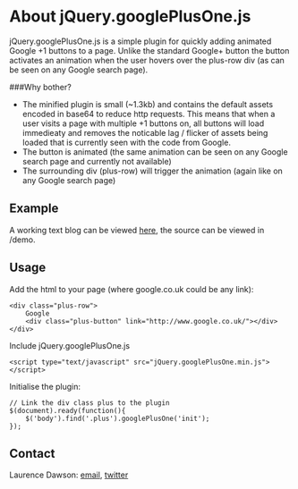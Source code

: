 # About jQuery.googlePlusOne.js

jQuery.googlePlusOne.js is a simple plugin for quickly adding animated Google +1 buttons to a page. Unlike the standard Google+ button the button activates an animation when the user hovers over the plus-row div (as can be seen on any Google search page).

###Why bother?

- The minified plugin is small (~1.3kb) and contains the default assets encoded in base64 to reduce http requests. This means that when a user visits a page with multiple +1 buttons on, all buttons will load immedieaty and removes the noticable lag / flicker of assets being loaded that is currently seen with the code from Google.
- The button is animated (the same animation can be seen on any Google search page and currently not available)
- The surrounding div (plus-row) will trigger the animation (again like on any Google search page)


## Example

A working text blog can be viewed [here](http://laurencedawson.github.com/jQuery.googlePlusOne.js/), the source can be viewed in /demo.

## Usage

Add the html to your page (where google.co.uk could be any link):

    <div class="plus-row">
        Google
        <div class="plus-button" link="http://www.google.co.uk/"></div>
    </div>

Include jQuery.googlePlusOne.js

	<script type="text/javascript" src="jQuery.googlePlusOne.min.js"></script>

Initialise the plugin:

    // Link the div class plus to the plugin
	$(document).ready(function(){
    	$('body').find('.plus').googlePlusOne('init');
    });

## Contact

Laurence Dawson: [email](mailto:contact@laurencedawson.com), [twitter](http://twitter.com/#!/loljdawson)